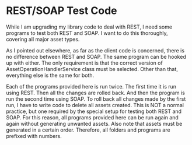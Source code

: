 # REST/SOAP Test Code
<p>While I am upgrading my library code to deal with REST, I need some programs to test both REST and SOAP. I want to do this thoroughly, covering all major asset types.</p>

<p>As I pointed out elsewhere, as far as the client code is concerned, there is no difference between REST and SOAP. The same program can be hooked up with either. The only requirement is that the correct version of AssetOperationHandlerService class must be selected. Other than that, everything else is the same for both.</p>

<p>Each of the programs provided here is run twice. The first time it is run using REST. Then all the changes are rolled back. And then the program is run the second time using SOAP. To roll back all changes made by the first run, I have to write code to delete all assets created. This is NOT a normal practice, but one required by the special setup for testing both REST and SOAP. For this reason, all programs provided here can be run again and again without generating unwanted assets. Also note that assets must be generated in a certain order. Therefore, all folders and programs are prefixed with numbers.</p>